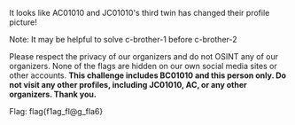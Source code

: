 It looks like AC01010 and JC01010's third twin has changed their profile picture!

Note: It may be helpful to solve c-brother-1 before c-brother-2

Please respect the privacy of our organizers and do not OSINT any of our organizers. None of the flags are hidden on our own social media sites or other accounts. **This challenge includes BC01010 and this person only. Do not visit any other profiles, including JC01010, AC, or any other organizers. Thank you.**

Flag: flag{f1ag_fl@g_fla6}
